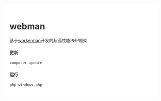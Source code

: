 <div style="padding:18px;max-width: 1024px;margin:0 auto;background-color:#fff;color:#333">
<h1>webman</h1>

基于<a href="https://www.workerman.net/doc/webman/" target="__blank">workerman</a>开发的超高性能PHP框架


#### 更新
```bash
composer update
```

#### 运行
```bash
php windows.php
```

</div>


